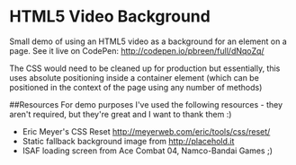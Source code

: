 # HTML5 Video Background

Small demo of using an HTML5 video as a background for an element on a page. See it live on CodePen: http://codepen.io/pbreen/full/dNqoZq/

The CSS would need to be cleaned up for production but essentially, this uses absolute positioning inside a container element (which can be positioned in the context of the page using any number of methods)


##Resources
For demo purposes I've used the following resources - they aren't required, but they're great and I want to thank them :)

  - Eric Meyer's CSS Reset http://meyerweb.com/eric/tools/css/reset/
  - Static fallback background image from http://placehold.it
  - ISAF loading screen from Ace Combat 04, Namco-Bandai Games ;)
